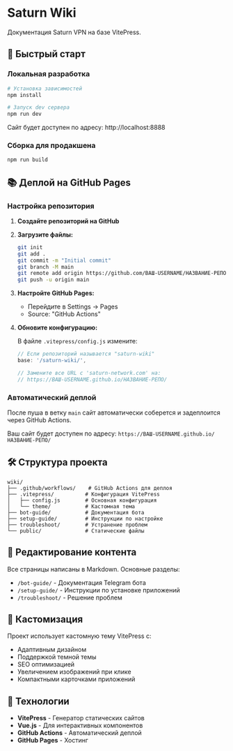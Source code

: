 # Saturn Wiki

Документация Saturn VPN на базе VitePress.

## 🚀 Быстрый старт

### Локальная разработка

```bash
# Установка зависимостей
npm install

# Запуск dev сервера
npm run dev
```

Сайт будет доступен по адресу: http://localhost:8888

### Сборка для продакшена

```bash
npm run build
```

## 📚 Деплой на GitHub Pages

### Настройка репозитория

1. **Создайте репозиторий на GitHub**
2. **Загрузите файлы:**
   ```bash
   git init
   git add .
   git commit -m "Initial commit"
   git branch -M main
   git remote add origin https://github.com/ВАШ-USERNAME/НАЗВАНИЕ-РЕПО.git
   git push -u origin main
   ```

3. **Настройте GitHub Pages:**
   - Перейдите в Settings → Pages
   - Source: "GitHub Actions"

4. **Обновите конфигурацию:**
   
   В файле `.vitepress/config.js` измените:
   ```js
   // Если репозиторий называется "saturn-wiki"
   base: '/saturn-wiki/',
   
   // Замените все URL с 'saturn-network.com' на:
   // https://ВАШ-USERNAME.github.io/НАЗВАНИЕ-РЕПО/
   ```

### Автоматический деплой

После пуша в ветку `main` сайт автоматически соберется и задеплоится через GitHub Actions.

Ваш сайт будет доступен по адресу:
`https://ВАШ-USERNAME.github.io/НАЗВАНИЕ-РЕПО/`

## 🛠️ Структура проекта

```
wiki/
├── .github/workflows/    # GitHub Actions для деплоя
├── .vitepress/          # Конфигурация VitePress
│   ├── config.js        # Основная конфигурация
│   └── theme/           # Кастомная тема
├── bot-guide/           # Документация бота
├── setup-guide/         # Инструкции по настройке
├── troubleshoot/        # Устранение проблем
└── public/              # Статические файлы
```

## 📝 Редактирование контента

Все страницы написаны в Markdown. Основные разделы:

- `/bot-guide/` - Документация Telegram бота
- `/setup-guide/` - Инструкции по установке приложений
- `/troubleshoot/` - Решение проблем

## 🎨 Кастомизация

Проект использует кастомную тему VitePress с:
- Адаптивным дизайном
- Поддержкой темной темы
- SEO оптимизацией
- Увеличением изображений при клике
- Компактными карточками приложений

## 🔧 Технологии

- **VitePress** - Генератор статических сайтов
- **Vue.js** - Для интерактивных компонентов
- **GitHub Actions** - Автоматический деплой
- **GitHub Pages** - Хостинг 